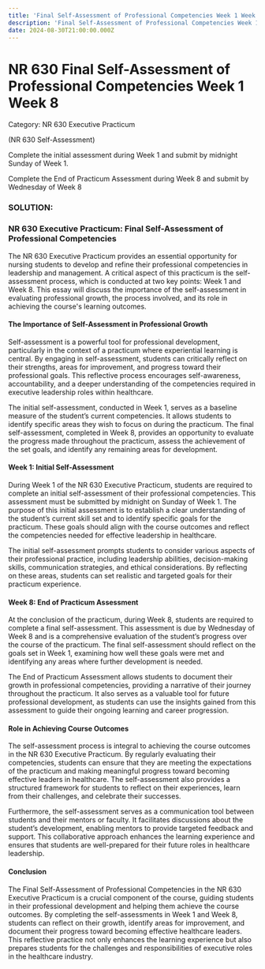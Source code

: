 ```yaml
---
title: 'Final Self-Assessment of Professional Competencies Week 1 Week 8 NR 630 '
description: 'Final Self-Assessment of Professional Competencies Week 1 Week 8 NR 630 '
date: 2024-08-30T21:00:00.000Z
---
```


# NR 630 Final Self-Assessment of Professional Competencies Week 1 Week 8

Category: NR 630 Executive Practicum

(NR 630 Self-Assessment)

Complete the initial assessment during Week 1 and submit by midnight Sunday of Week 1. 

Complete the End of Practicum Assessment during Week 8 and submit by Wednesday of Week 8

### SOLUTION:

### NR 630 Executive Practicum: Final Self-Assessment of Professional Competencies

The NR 630 Executive Practicum provides an essential opportunity for nursing students to develop and refine their professional competencies in leadership and management. A critical aspect of this practicum is the self-assessment process, which is conducted at two key points: Week 1 and Week 8. This essay will discuss the importance of the self-assessment in evaluating professional growth, the process involved, and its role in achieving the course's learning outcomes.

#### The Importance of Self-Assessment in Professional Growth

Self-assessment is a powerful tool for professional development, particularly in the context of a practicum where experiential learning is central. By engaging in self-assessment, students can critically reflect on their strengths, areas for improvement, and progress toward their professional goals. This reflective process encourages self-awareness, accountability, and a deeper understanding of the competencies required in executive leadership roles within healthcare.

The initial self-assessment, conducted in Week 1, serves as a baseline measure of the student’s current competencies. It allows students to identify specific areas they wish to focus on during the practicum. The final self-assessment, completed in Week 8, provides an opportunity to evaluate the progress made throughout the practicum, assess the achievement of the set goals, and identify any remaining areas for development.

#### Week 1: Initial Self-Assessment

During Week 1 of the NR 630 Executive Practicum, students are required to complete an initial self-assessment of their professional competencies. This assessment must be submitted by midnight on Sunday of Week 1. The purpose of this initial assessment is to establish a clear understanding of the student’s current skill set and to identify specific goals for the practicum. These goals should align with the course outcomes and reflect the competencies needed for effective leadership in healthcare.

The initial self-assessment prompts students to consider various aspects of their professional practice, including leadership abilities, decision-making skills, communication strategies, and ethical considerations. By reflecting on these areas, students can set realistic and targeted goals for their practicum experience.

#### Week 8: End of Practicum Assessment

At the conclusion of the practicum, during Week 8, students are required to complete a final self-assessment. This assessment is due by Wednesday of Week 8 and is a comprehensive evaluation of the student’s progress over the course of the practicum. The final self-assessment should reflect on the goals set in Week 1, examining how well these goals were met and identifying any areas where further development is needed.

The End of Practicum Assessment allows students to document their growth in professional competencies, providing a narrative of their journey throughout the practicum. It also serves as a valuable tool for future professional development, as students can use the insights gained from this assessment to guide their ongoing learning and career progression.

#### Role in Achieving Course Outcomes

The self-assessment process is integral to achieving the course outcomes in the NR 630 Executive Practicum. By regularly evaluating their competencies, students can ensure that they are meeting the expectations of the practicum and making meaningful progress toward becoming effective leaders in healthcare. The self-assessment also provides a structured framework for students to reflect on their experiences, learn from their challenges, and celebrate their successes.

Furthermore, the self-assessment serves as a communication tool between students and their mentors or faculty. It facilitates discussions about the student’s development, enabling mentors to provide targeted feedback and support. This collaborative approach enhances the learning experience and ensures that students are well-prepared for their future roles in healthcare leadership.

#### Conclusion

The Final Self-Assessment of Professional Competencies in the NR 630 Executive Practicum is a crucial component of the course, guiding students in their professional development and helping them achieve the course outcomes. By completing the self-assessments in Week 1 and Week 8, students can reflect on their growth, identify areas for improvement, and document their progress toward becoming effective healthcare leaders. This reflective practice not only enhances the learning experience but also prepares students for the challenges and responsibilities of executive roles in the healthcare industry.
